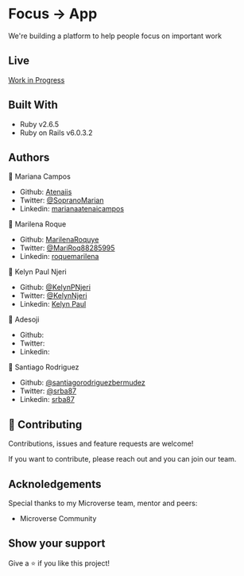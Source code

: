 # Focus -> App

We're building a platform to help people focus on important work

## Live
[Work in Progress]()

## Built With

- Ruby v2.6.5
- Ruby on Rails v6.0.3.2

## Authors
👤 Mariana Campos
- Github: [Atenaiis](https://github.com/atenaiis)
- Twitter: [@SopranoMarian](https://twitter.com/sopranomarian)
- Linkedin: [marianaatenaicampos](https://www.linkedin.com/in/mariana-atenai-campos-garcia-a30791143/)

👤 Marilena Roque
- Github: [MarilenaRoquye](https://github.com/MarilenaRoque)
- Twitter: [@MariRoq88285995](https://twitter.com/MariRoq88285995)
- Linkedin: [roquemarilena](https://www.linkedin.com/in/roquemarilena/)

👤 Kelyn Paul Njeri
- Github: [@KelynPNjeri](https://github.com/KelynPNjeri)
- Twitter: [@KelynNjeri](https://twitter.com/kelyn-njeri)
- Linkedin: [Kelyn Paul](https://linkedin.com/kelyn-paul)

👤 Adesoji 
- Github: []()
- Twitter: []()
- Linkedin: []()

👤 Santiago Rodriguez
- Github: [@santiagorodriguezbermudez](https://github.com/santiagorodriguezbermudez)
- Twitter: [@srba87](https://twitter.com/srba87)
- Linkedin: [srba87](https://linkedin.com/in/srba)

## 🤝 Contributing

Contributions, issues and feature requests are welcome!

If you want to contribute, please reach out and you can join our team. 

## Acknoledgements
Special thanks to my Microverse team, mentor and peers:
- Microverse Community

## Show your support

Give a ⭐️ if you like this project!